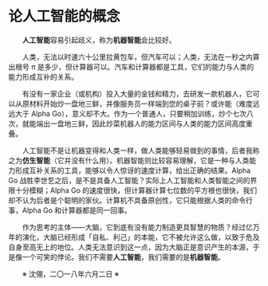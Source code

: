 # 论人工智能的概念

&emsp;&emsp;**人工智能**容易引起歧义，称为**机器智能**会比较好。

&emsp;&emsp;人类，无法以时速六十公里拉黄包车，但汽车可以；人类，无法在一秒之内算出根号 π 是多少，但计算器可以。汽车和计算器都是工具，它们的能力与人类的能力形成互补的关系。

&emsp;&emsp;有没有一家企业（或机构）投入大量的金钱和精力，去研发一款机器人，它可以从原材料开始炒一盘地三鲜，并像服务员一样端到您的桌子前？或许能（难度远远大于 Alpha Go），意义却不大。作为一个普通人，只要稍加训练，炒个七次八次，就能端出一盘地三鲜，因此炒菜机器人的能力区间与人类的能力区间高度重叠。

&emsp;&emsp;人工智能不是让机器变得和人类一样，做人类能够轻易做到的事情，后者我称之为**仿生智能**（它并没有什么用）。机器智能则比较容易理解，它是一种与人类能力形成互补关系的工具，能够以令人惊讶的速度计算，给出正确的结果。Alpha Go 战胜李世乭之后，是不是具备人工智能？实际上人工智能和人类智能之间的界限十分模糊；Alpha Go 的速度很快，但计算器计算七位数的平方根也很快，我们却不认为后者是个聪明的家伙。计算机不具备原创性，它只能根据人类的命令行事，Alpha Go 和计算器都是同一回事。

&emsp;&emsp;作为思考的主体——大脑，它到底有没有能力制造更具智慧的物质？经过亿万年的演化，大脑已经形成「自私、利己」的本能，它不被允许这么做，以致于危及自身至高无上的地位。人类无法意识到这一点，因为大脑正是意识产生的本源，于是像一个可笑的悖论。我们不需要**人工智能**，我们需要的是**机器智能**。

&emsp;&emsp;※ 沈翎，二〇一八年六月二日 ※